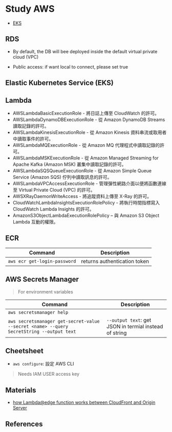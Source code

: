 # Study AWS

- [EKS](./eks.md)

## RDS

- By default, the DB will bee deployed inside the default virtual private cloud (VPC)

- Public access: if want local to connect, please set true

## Elastic Kubernetes Service (EKS)



## Lambda

- AWSLambdaBasicExecutionRole - 將日誌上傳至 CloudWatch 的許可。
- AWSLambdaDynamoDBExecutionRole - 從 Amazon DynamoDB Streams 讀取記錄的許可。
- AWSLambdaKinesisExecutionRole - 從 Amazon Kinesis 資料串流或取用者中讀取事件的許可。
- AWSLambdaMQExecutionRole - 從 Amazon MQ 代理程式中讀取記錄的許可。
- AWSLambdaMSKExecutionRole - 從 Amazon Managed Streaming for Apache Kafka (Amazon MSK) 叢集中讀取記錄的許可。
- AWSLambdaSQSQueueExecutionRole - 從 Amazon Simple Queue Service (Amazon SQS) 佇列中讀取訊息的許可。
- AWSLambdaVPCAccessExecutionRole - 管理彈性網路介面以便將函數連線至 Virtual Private Cloud (VPC) 的許可。
- AWSXRayDaemonWriteAccess - 將追蹤資料上傳至 X-Ray 的許可。
- CloudWatchLambdaInsightsExecutionRolePolicy - 將執行時間指標寫入 CloudWatch Lambda Insights 的許可。
- AmazonS3ObjectLambdaExecutionRolePolicy – 與 Amazon S3 Object Lambda 互動的權限。

## ECR

| Command | Description |
| ------- | ----------- |
| `aws ecr get-login-password` | returns authentication token |


## AWS Secrets Manager

> For environment variables

| Command | Description |
| ------- | ----------- |
| `aws secretsmanager help` ||
| `aws secretsmanager get-secret-value --secret <name> --query SecretString --output text` | `--output text`: get JSON in termial instead of string |

## Cheetsheet

- `aws configure`: 設定 AWS CLI

> Needs IAM USER access key

## Materials

- [how Lambda@edge function works between CloudFront and Origin Server](https://docs.aws.amazon.com/AmazonCloudFront/latest/DeveloperGuide/lambda-cloudfront-trigger-events.html)

## References

